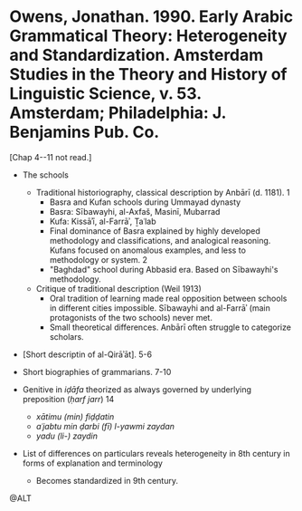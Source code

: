 # Owens, Jonathan. 1990. Early Arabic Grammatical Theory: Heterogeneity and Standardization. Amsterdam Studies in the Theory and History of Linguistic Science, v. 53. Amsterdam; Philadelphia: J. Benjamins Pub. Co.

[Chap 4--11 not read.]

- The schools
  - Traditional historiography, classical description by Anbārī (d. 1181). 1
    - Basra and Kufan schools during Ummayad dynasty
    - Basra: Sībawayhi, al-Axfaš, Masinī, Mubarrad
    - Kufa: Kissāʾī, al-Farrāʾ, Ṯaʿlab
    - Final dominance of Basra explained by highly developed methodology and classifications, and analogical reasoning. Kufans focused on anomalous examples, and less to methodology or system. 2 
    - "Baghdad" school during Abbasid era. Based on Sībawayhi's methodology.
  - Critique of traditional description (Weil 1913)
    - Oral tradition of learning made real opposition between schools in different cities impossible. Sībawayhi and al-Farrāʾ (main protagonists of the two schools) never met.
    - Small theoretical differences. Anbārī often struggle to categorize scholars.

- [Short descriptin of al-Qirāʾāt]. 5-6

- Short biographies of grammarians. 7-10

- Genitive in *iḍāfa* theorized as always governed by underlying preposition (*ḥarf jarr*) 14
  - *xātimu (min) fiḍḍatin*
  - *aʿjabtu min ḍarbi  (fī) l-yawmi zaydan*
  - *yadu (li-) zaydin*

- List of differences on particulars reveals heterogeneity in 8th century in forms of explanation and terminology
  - Becomes standardized in 9th century.

@ALT
